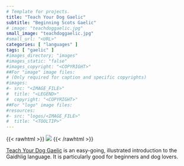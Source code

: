 ```yaml
---
# Template for projects.
title: "Teach Your Dog Gaelic"
subtitle: "Beginning Scots Gaelic"
# image: "teachdoggaelic.jpg"
small_image: "teachdoggaelic.jpg"
#small_url: "<URL>"
categories: [ "languages" ]
tags: [ "gaelic" ]
#images_directory; "images"
#images_static: "false"
#images_copyright: "<COPYRIGHT>"
##For "image" image files:
# (Only required for caption and specific copyrights)
#images:
#- src: "<IMAGE_FILE>"
#  title: "<LEGEND>"
#  copyright: "<COPYRIGHT>"
##For "logo" image files:
#resources:
#- src: "logos/<IMAGE_FILE>"
#  title: "<TOOLTIP>"
---
```


{{< rawhtml >}}
<a href="https://www.hive.co.uk/Product/Anne-Cakebread/Teach-Your-Dog-Gaelic/23963706"  target="_blank"><img src="/images/teachdoggaelic.jpg"></a>
{{< /rawhtml >}}


[Teach Your Dog Gaelic](https://www.hive.co.uk/Product/Anne-Cakebread/Teach-Your-Dog-Gaelic/23963706) is an easy-going, illustrated introduction to the Gaidhlig language. It is particularly good for beginners and dog lovers.
